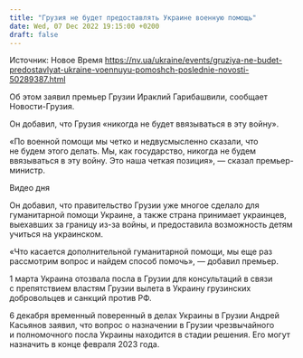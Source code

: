 ```yaml
---
title: "Грузия не будет предоставлять Украине военную помощь"
date: Wed, 07 Dec 2022 19:15:00 +0200
draft: false
---
```

Источник: Новое Время https://nv.ua/ukraine/events/gruziya-ne-budet-predostavlyat-ukraine-voennuyu-pomoshch-poslednie-novosti-50289387.html


 Об этом заявил премьер Грузии Ираклий Гарибашвили, сообщает Новости-Грузия.

Он добавил, что Грузия «никогда не будет ввязываться в эту войну».

«По военной помощи мы четко и недвусмысленно сказали, что не будем этого делать. Мы, как государство, никогда не будем ввязываться в эту войну. Это наша четкая позиция», — сказал премьер-министр.

 Видео дня   

Он добавил, что правительство Грузии уже многое сделало для гуманитарной помощи Украине, а также страна принимает украинцев, выехавших за границу из-за войны, и предоставила возможность детям учиться на украинском.

«Что касается дополнительной гуманитарной помощи, мы еще раз рассмотрим вопрос и найдем способ помочь», — добавил премьер.

1 марта Украина отозвала посла в Грузии для консультаций в связи с препятствием властям Грузии вылета в Украину грузинских добровольцев и санкций против РФ.

6 декабря временный поверенный в делах Украины в Грузии Андрей Касьянов заявил, что вопрос о назначении в Грузии чрезвычайного и полномочного посла Украины находится в стадии решения. Его могут назначить в конце февраля 2023 года.
